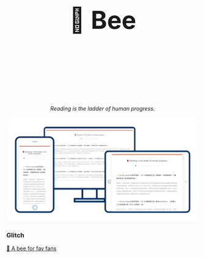 <h1 align="center">
  <br>
  <br>
  <br>
	<p style="font-size: 64px;">🐝 Bee</p>
  <br>
  <br>
  <br>
</h1>
<p align="center">
<em>
Reading is the ladder of human progress.
</em>
<br>
<br>
<img src="https://raw.githubusercontent.com/qddegtya/r/main/packages/bee-for-fav-fans/media/bee.png" alt="🐝 A bee for fav fans">
</p>

### Glitch

[🐝 A bee for fav fans](https://r.xiaoa.name/)
